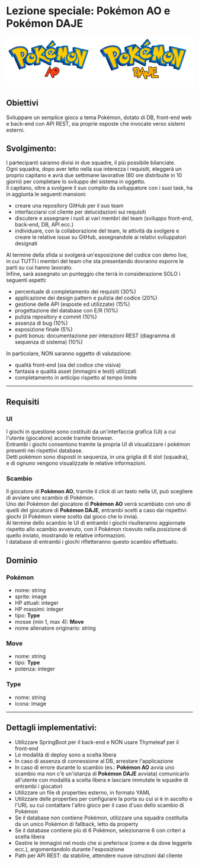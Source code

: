 # Lezione speciale: Pokémon AO e Pokémon DAJE

![Screenshot of a comment on a GitHub issue showing an image, added in the Markdown, of an Octocat smiling and raising a tentacle.](./asset/logo_lezione_pokemon.png)

## Obiettivi
Sviluppare un semplice gioco a tema Pokémon, dotato di DB, front-end web e back-end con API REST, sia proprie esposte che invocate verso sistemi esterni.

## Svolgimento:
I partecipanti saranno divisi in due squadre, il più possibile bilanciate.  
Ogni squadra, dopo aver letto nella sua interezza i requisiti, eleggerà un proprio capitano e avrà due settimane lavorative (80 ore distribuite in 10 giorni) per completare lo sviluppo del sistema in oggetto.  
Il capitano, oltre a svolgere il suo compito da sviluppatore con i suoi task, ha in aggiunta le seguenti mansioni:
- creare una repository GitHub per il suo team
- interfacciarsi col cliente per delucidazioni sui requisiti
- discutere e assegnare i ruoli ai vari membri del team (sviluppo front-end, back-end, DB, API ecc.)
- individuare, con la collaborazione del team, le attività da svolgere e creare le relative issue su GitHub, assegnandole ai relativi sviluppatori designati

Al termine della sfida si svolgerà un'esposizione del codice con demo live, in cui TUTTI i membri del team che sta presentando dovranno esporre le parti su cui hanno lavorato.  
Infine, sarà assegnato un punteggio che terrà in considerazione SOLO i seguenti aspetti:
- percentuale di completamento dei requisiti (30%)
- applicazione dei design pattern e pulizia del codice (20%)
- gestione delle API (esposte ed utilizzate) (15%)
- progettazione del database con E/R (10%)
- pulizia repository e commit (10%)
- assenza di bug (10%)
- esposizione finale (5%)
- punti bonus: documentazione per interazioni REST (diagramma di sequenza di sistema) (10%)

In particolare, NON saranno oggetto di valutazione:
- qualità front-end (sia del codice che visiva)
- fantasia e qualità asset (immagini e testi) utilizzati
- completamento in anticipo rispetto al tempo limite

----

## Requisiti
### UI
I giochi in questione sono costituiti da un'interfaccia grafica (UI) a cui l'utente (giocatore) accede tramite browser.  
Entrambi i giochi consentono tramite la propria UI di visualizzare i pokémon presenti nei rispettivi database.  
Detti pokémon sono disposti in sequenza, in una griglia di 6 slot (squadra), e di ognuno vengono visualizzate le relative informazioni.

### Scambio
Il giocatore di **Pokémon AO**, tramite il click di un tasto nella UI, può scegliere di avviare uno scambio di Pokémon.  
Uno dei Pokémon del giocatore di **Pokémon AO** verrà scambiato con uno di quelli del giocatore di **Pokémon DAJE**, entrambi scelti a caso dai rispettivi giochi (il Pokémon viene scelto dal gioco che lo invia).  
Al termine dello scambio le UI di entrambi i giochi risulteranno aggiornate rispetto allo scambio avvenuto, con il Pokémon ricevuto nella posizione di quello inviato, mostrando le relative informazioni.  
I database di entrambi i giochi rifletteranno questo scambio effettuato.

## Dominio

### Pokémon
- nome: string
- sprite: image
- HP attuali: integer
- HP massimi: integer
- tipo: **Type**
- mosse (min 1, max 4): **Move**
- nome allenatore originario: string

### Move
- nome: string
- tipo: **Type**
- potenza: integer

### Type
- nome: string
- icona: image

----

## Dettagli implementativi:
- Utilizzare SpringBoot per il back-end e NON usare Thymeleaf per il front-end
- Le modalità di deploy sono a scelta libera
- In caso di assenza di connessione al DB, arrestare l'applicazione
- In caso di errore durante lo scambio (es.: **Pokémon AO** avvia uno scambio ma non c'è un'istanza di **Pokémon DAJE** avviata) comunicarlo all'utente con modalità a scelta libera e lasciare immutate le squadre di entrambi i giocatori
- Utilizzare un file di properties esterno, in formato YAML
- Utilizzare delle properties per configurare la porta su cui si è in ascolto e l'URL su cui contattare l'altro gioco per il caso d'uso dello scambio di Pokémon
- Se il database non contiene Pokémon, utilizzare una squadra costituita da un unico Pokémon di fallback, letto da property
- Se il database contiene più di 6 Pokémon, selezionarne 6 con criteri a scelta libera
- Gestire le immagini nel modo che si preferisce (come e da dove leggerle ecc.), argomentandolo durante l'esposizione
- Path per API REST: da stabilire, attendere nuove istruzioni dal cliente